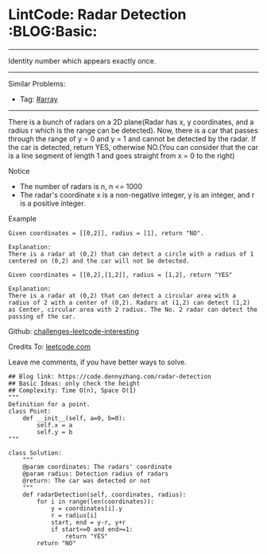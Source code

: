 # LintCode: Radar Detection     :BLOG:Basic:


---

Identity number which appears exactly once.  

---

Similar Problems:  
-   Tag: [#array](https://code.dennyzhang.com/tag/array)

---

There is a bunch of radars on a 2D plane(Radar has x, y coordinates, and a radius r which is the range can be detected). Now, there is a car that passes through the range of y = 0 and y = 1 and cannot be detected by the radar. If the car is detected, return YES, otherwise NO.(You can consider that the car is a line segment of length 1 and goes straight from x = 0 to the right)  

Notice  
-   The number of radars is n, n <= 1000
-   The radar's coordinate x is a non-negative integer, y is an integer, and r is a positive integer.

Example  

    Given coordinates = [[0,2]], radius = [1], return "NO".
    
    Explanation:
    There is a radar at (0,2) that can detect a circle with a radius of 1 centered on (0,2) and the car will not be detected.

    Given coordinates = [[0,2],[1,2]], radius = [1,2], return "YES"
    
    Explanation:
    There is a radar at (0,2) that can detect a circular area with a radius of 2 with a center of (0,2). Radars at (1,2) can detect (1,2) as Center, circular area with 2 radius. The No. 2 radar can detect the passing of the car.

Github: [challenges-leetcode-interesting](https://github.com/DennyZhang/challenges-leetcode-interesting/tree/master/radar-detection)  

Credits To: [leetcode.com](http://www.lintcode.com/en/problem/radar-detection/)  

Leave me comments, if you have better ways to solve.  

    ## Blog link: https://code.dennyzhang.com/radar-detection
    ## Basic Ideas: only check the height
    ## Complexity: Time O(n), Space O(1)
    """
    Definition for a point.
    class Point:
        def __init__(self, a=0, b=0):
            self.x = a
            self.y = b
    """
    
    class Solution:
        """
        @param coordinates: The radars' coordinate
        @param radius: Detection radius of radars
        @return: The car was detected or not
        """
        def radarDetection(self, coordinates, radius):
            for i in range(len(coordinates)):
                y = coordinates[i].y
                r = radius[i]
                start, end = y-r, y+r
                if start<=0 and end>=1:
                    return "YES"
            return "NO"